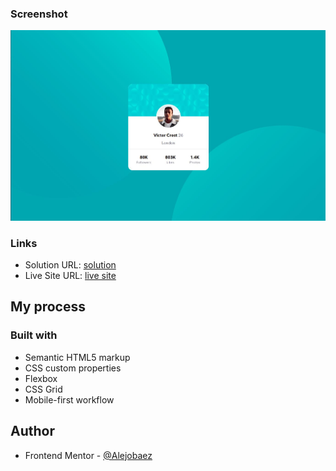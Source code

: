 ### Screenshot

![](./screenshot.jpg)

### Links

- Solution URL: [solution](https://www.frontendmentor.io/solutions/profile-card-component-kQoya0J5N)
- Live Site URL: [live site](https://alejobaez.github.io/Frontend-Mentor-Profile-card-component/)

## My process

### Built with

- Semantic HTML5 markup
- CSS custom properties
- Flexbox
- CSS Grid
- Mobile-first workflow

## Author

- Frontend Mentor - [@Alejobaez](https://www.frontendmentor.io/profile/Alejobaez)
